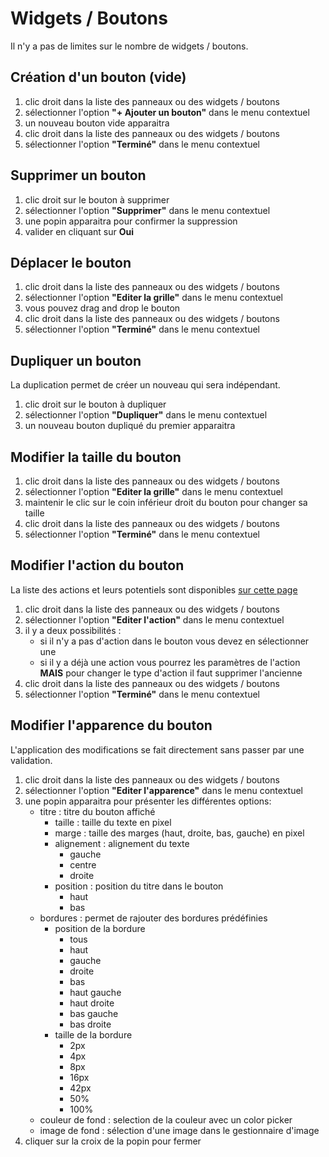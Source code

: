 # Widgets / Boutons

Il n'y a pas de limites sur le nombre de widgets / boutons.  

## Création d'un bouton (vide)
1. clic droit dans la liste des panneaux ou des widgets / boutons
2. sélectionner l'option **"+ Ajouter un bouton"** dans le menu contextuel
3. un nouveau bouton vide apparaitra
4. clic droit dans la liste des panneaux ou des widgets / boutons
5. sélectionner l'option **"Terminé"** dans le menu contextuel

## Supprimer un bouton
1. clic droit sur le bouton à supprimer
2. sélectionner l'option **"Supprimer"** dans le menu contextuel
3. une popin apparaitra pour confirmer la suppression
4. valider en cliquant sur **Oui**

## Déplacer le bouton
1. clic droit dans la liste des panneaux ou des widgets / boutons
2. sélectionner l'option **"Editer la grille"** dans le menu contextuel
3. vous pouvez drag and drop le bouton
4. clic droit dans la liste des panneaux ou des widgets / boutons
5. sélectionner l'option **"Terminé"** dans le menu contextuel

## Dupliquer un bouton
La duplication permet de créer un nouveau qui sera indépendant.
1. clic droit sur le bouton à dupliquer
2. sélectionner l'option **"Dupliquer"** dans le menu contextuel
3. un nouveau bouton dupliqué du premier apparaitra

## Modifier la taille du bouton
1. clic droit dans la liste des panneaux ou des widgets / boutons
2. sélectionner l'option **"Editer la grille"** dans le menu contextuel
3. maintenir le clic sur le coin inférieur droit du bouton pour changer sa taille
4. clic droit dans la liste des panneaux ou des widgets / boutons
5. sélectionner l'option **"Terminé"** dans le menu contextuel

## Modifier l'action du bouton
La liste des actions et leurs potentiels sont disponibles [sur cette page](/fr/docs/actions)
1. clic droit dans la liste des panneaux ou des widgets / boutons
2. sélectionner l'option **"Editer l'action"** dans le menu contextuel
3. il y a deux possibilités :
   - si il n'y a pas d'action dans le bouton vous devez en sélectionner une
   - si il y a déjà une action vous pourrez les paramètres de l'action **MAIS** pour changer le type d'action il faut supprimer l'ancienne
4. clic droit dans la liste des panneaux ou des widgets / boutons
5. sélectionner l'option **"Terminé"** dans le menu contextuel

## Modifier l'apparence du bouton
L'application des modifications se fait directement sans passer par une validation.  
1. clic droit dans la liste des panneaux ou des widgets / boutons
2. sélectionner l'option **"Editer l'apparence"** dans le menu contextuel
3. une popin apparaitra pour présenter les différentes options:
   - titre : titre du bouton affiché
     - taille : taille du texte en pixel
     - marge : taille des marges (haut, droite, bas, gauche) en pixel
     - alignement : alignement du texte
       - gauche
       - centre
       - droite
     - position : position du titre dans le bouton
       - haut
       - bas
   - bordures : permet de rajouter des bordures prédéfinies
     - position de la bordure
       - tous
       - haut
       - gauche
       - droite
       - bas
       - haut gauche
       - haut droite
       - bas gauche
       - bas droite
     - taille de la bordure
       - 2px
       - 4px
       - 8px
       - 16px
       - 42px
       - 50%
       - 100%
   - couleur de fond : selection de la couleur avec un color picker
   - image de fond : sélection d'une image dans le gestionnaire d'image
4. cliquer sur la croix de la popin pour fermer